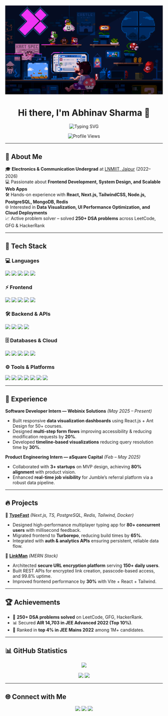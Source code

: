 <p align="center"> 
  <img src="https://github.com/FR34KY-CODER/FR34KY-CODER/blob/main/225813708-98b745f2-7d22-48cf-9150-083f1b00d6c9.gif?raw=true" alt="GIF showcase" width="auto"/> 
</p>
<h1 align="center">Hi there, I'm Abhinav Sharma 👋</h1>

<p align="center">
  <img src="https://readme-typing-svg.demolab.com?font=Fira+Code&size=22&duration=2000&pause=1000&color=0E75B6&center=true&vCenter=true&width=500&lines=Software+Developer;Frontend+%26+Fullstack+Enthusiast;Building+Scalable+Web+Apps;Always+Learning+%26+Exploring" alt="Typing SVG" />
</p>

<p align="center">
  <img src="https://komarev.com/ghpvc/?username=just-surviving&label=Profile%20views&color=0e75b6&style=flat" alt="Profile Views" />
</p>

---

## 🚀 About Me

🎓 **Electronics & Communication Undergrad** at [LNMIIT, Jaipur](https://www.lnmiit.ac.in/) (2022–2026)  
💻 Passionate about **Frontend Development, System Design, and Scalable Web Apps**  
🛠️ Hands-on experience with **React, Next.js, TailwindCSS, Node.js, PostgreSQL, MongoDB, Redis**  
🌐 Interested in **Data Visualization, UI Performance Optimization, and Cloud Deployments**  
📈 Active problem solver – solved **250+ DSA problems** across LeetCode, GFG & HackerRank  

---

## 🧰 Tech Stack

### 💻 Languages  
<p>
  <img src="https://img.shields.io/badge/C++-00599C?style=for-the-badge&logo=c%2B%2B&logoColor=white"/>
  <img src="https://img.shields.io/badge/C-555555?style=for-the-badge&logo=c&logoColor=white"/>
  <img src="https://img.shields.io/badge/JavaScript-F7DF1E?style=for-the-badge&logo=javascript&logoColor=black"/>
  <img src="https://img.shields.io/badge/Java-007396?style=for-the-badge&logo=java&logoColor=white"/>
  <img src="https://img.shields.io/badge/Python-3670A0?style=for-the-badge&logo=python&logoColor=white"/>
</p>

### ⚡ Frontend  
<p>
  <img src="https://img.shields.io/badge/React-20232A?style=for-the-badge&logo=react&logoColor=61DAFB"/>
  <img src="https://img.shields.io/badge/Next.js-000000?style=for-the-badge&logo=next.js&logoColor=white"/>
  <img src="https://img.shields.io/badge/TailwindCSS-38B2AC?style=for-the-badge&logo=tailwind-css&logoColor=white"/>
  <img src="https://img.shields.io/badge/Data%20Visualization-FF6F00?style=for-the-badge&logo=chart.js&logoColor=white"/>
  <img src="https://img.shields.io/badge/Design%20Systems-6200EE?style=for-the-badge&logo=material-design&logoColor=white"/>
</p>

### 🛠 Backend & APIs  
<p>
  <img src="https://img.shields.io/badge/Node.js-339933?style=for-the-badge&logo=node.js&logoColor=white"/>
  <img src="https://img.shields.io/badge/Express.js-000000?style=for-the-badge&logo=express&logoColor=white"/>
  <img src="https://img.shields.io/badge/REST%20API-FF6F00?style=for-the-badge&logo=fastapi&logoColor=white"/>
  <img src="https://img.shields.io/badge/JWT-000000?style=for-the-badge&logo=json-web-tokens&logoColor=white"/>
</p>

### 🗄️ Databases & Cloud  
<p>
  <img src="https://img.shields.io/badge/MongoDB-47A248?style=for-the-badge&logo=mongodb&logoColor=white"/>
  <img src="https://img.shields.io/badge/PostgreSQL-336791?style=for-the-badge&logo=postgresql&logoColor=white"/>
  <img src="https://img.shields.io/badge/Redis-DC382D?style=for-the-badge&logo=redis&logoColor=white"/>
  <img src="https://img.shields.io/badge/Google%20Cloud-4285F4?style=for-the-badge&logo=google-cloud&logoColor=white"/>
  <img src="https://img.shields.io/badge/MySQL-4479A1?style=for-the-badge&logo=mysql&logoColor=white"/>
</p>

### ⚙️ Tools & Platforms  
<p>
  <img src="https://img.shields.io/badge/Git-F05032?style=for-the-badge&logo=git&logoColor=white"/>
  <img src="https://img.shields.io/badge/GitHub-171515?style=for-the-badge&logo=github&logoColor=white"/>
  <img src="https://img.shields.io/badge/Vercel-000000?style=for-the-badge&logo=vercel&logoColor=white"/>
  <img src="https://img.shields.io/badge/Docker-2496ED?style=for-the-badge&logo=docker&logoColor=white"/>
  <img src="https://img.shields.io/badge/Linux-FCC624?style=for-the-badge&logo=linux&logoColor=black"/>
  <img src="https://img.shields.io/badge/Cursor-1E90FF?style=for-the-badge&logo=visualstudiocode&logoColor=white"/>
  <img src="https://img.shields.io/badge/GitHub%20Copilot-000000?style=for-the-badge&logo=githubcopilot&logoColor=white"/>
</p>

---

## 💼 Experience

**Software Developer Intern — Webinix Solutions** *(May 2025 – Present)*  
- Built responsive **data visualization dashboards** using React.js + Ant Design for 50+ courses.  
- Designed **multi-step form flows** improving accessibility & reducing modification requests by **20%**.  
- Developed **timeline-based visualizations** reducing query resolution time by **30%**.  

**Product Engineering Intern — aSquare Capital** *(Feb – May 2025)*  
- Collaborated with **3+ startups** on MVP design, achieving **80% alignment** with product vision.  
- Enhanced **real-time job visibility** for Jumble’s referral platform via a robust data pipeline.  

---

## 🔥 Projects

📌 **[TypeFast](https://github.com/just-surviving/TypeFast)** *(Next.js, TS, PostgreSQL, Redis, Tailwind, Docker)*  
- Designed high-performance multiplayer typing app for **80+ concurrent users** with millisecond feedback.  
- Migrated frontend to **Turborepo**, reducing build times by **65%**.  
- Integrated with **auth & analytics APIs** ensuring persistent, reliable data flow.  

📌 **[LinkMan](https://github.com/just-surviving/LinkMan)** *(MERN Stack)*  
- Architected **secure URL encryption platform** serving **150+ daily users**.  
- Built REST APIs for encrypted link creation, passcode-based access, and 99.8% uptime.  
- Improved frontend performance by **30%** with Vite + React + Tailwind.  

---

## 🏆 Achievements

- 🥇 **250+ DSA problems solved** on LeetCode, GFG, HackerRank.  
- 📊 Secured **AIR 14,703 in JEE Advanced 2022 (Top 10%)**.  
- 🏅 Ranked in **top 4% in JEE Mains 2022** among 1M+ candidates.  

---

## 📊 GitHub Statistics

<p align="center">
  <img src="https://github-readme-streak-stats.herokuapp.com/?user=just-surviving&theme=midnight-purple" />
</p>
<p align="center">
  <img src="https://github-readme-stats.vercel.app/api?username=just-surviving&theme=midnight-purple&show_icons=true&rank_icon=github">
  <img src="https://github-readme-stats.vercel.app/api/top-langs/?username=just-surviving&layout=compact&theme=midnight-purple">
</p>

---

## 🌐 Connect with Me  

<p align="center">
  <a href="mailto:abhinavsharma.career1@gmail.com"><img src="https://img.icons8.com/color/96/gmail-new.png" height="50"/></a>
  <a href="https://www.linkedin.com/in/abhinav-sharma-z21/"><img src="https://img.icons8.com/color/96/linkedin.png" height="50"/></a>
  <a href="https://github.com/just-surviving"><img src="https://img.icons8.com/ios-filled/100/ffffff/github.png" height="50"/></a>
</p>
